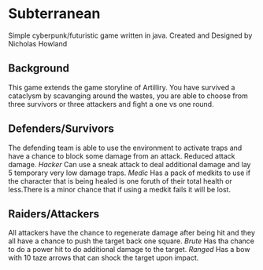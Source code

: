 # Subterranean
Simple cyberpunk/futuristic game written in java.
Created and Designed by Nicholas Howland

## Background
This game extends the game storyline of Artilliry. You have survived a cataclysm by scavanging around the wastes, you are able to choose from three survivors or three attackers and fight a one vs one round.

## Defenders/Survivors
The defending team is able to use the environment to activate traps and have a chance to block some damage from an attack. Reduced attack damage.
*Hacker*
Can use a sneak attack to deal additional damage and lay 5 temporary very low damage traps.
*Medic*
Has a pack of medkits to use if the character that is being healed is one foruth of their total health or less.There is a minor chance that if using a medkit fails it will be lost.

## Raiders/Attackers
All attackers have the chance to regenerate damage after being hit and they all have a chance to push the target back one square.
*Brute*
Has tha chance to do a power hit to do additional damage to the target.
*Ranged*
Has a bow with 10 taze arrows that can shock the target upon impact.


